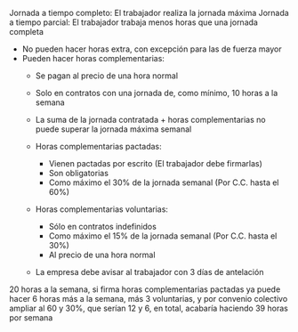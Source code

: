 Jornada a tiempo completo: El trabajador realiza la jornada máxima
Jornada a tiempo parcial: El trabajador trabaja menos horas que una jornada completa

- No pueden hacer horas extra, con excepción para las de fuerza mayor
- Pueden hacer horas complementarias: 
    - Se pagan al precio de una hora normal
    - Solo en contratos con una jornada de, como mínimo, 10 horas a la semana
    - La suma de la jornada contratada + horas complementarias no puede superar la jornada máxima semanal
    - Horas complementarias pactadas:
        - Vienen pactadas por escrito (El trabajador debe firmarlas)
        - Son obligatorias
        - Como máximo el 30% de la jornada semanal (Por C.C. hasta el 60%)
    - Horas complementarias voluntarias:
        - Sólo en contratos indefinidos
        - Como máximo el 15% de la jornada semanal (Por C.C. hasta el 30%)
        - Al precio de una hora normal

    - La empresa debe avisar al trabajador con 3 días de antelación

20 horas a la semana, si firma horas complementarias pactadas ya puede hacer 6 horas más a la semana, más 3 voluntarias, y por convenio colectivo ampliar al 60 y 30%, que serían 12 y 6, en total, acabaría haciendo 39 horas por semana
